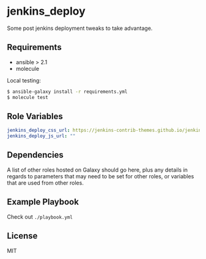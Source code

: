jenkins_deploy
=========

Some post jenkins deployment tweaks to take advantage.

Requirements
------------

* ansible > 2.1
* molecule


Local testing:
```bash
$ ansible-galaxy install -r requirements.yml
$ molecule test
```

Role Variables
--------------

```yaml
jenkins_deploy_css_url: https://jenkins-contrib-themes.github.io/jenkins-material-theme/dist/material-blue.css
jenkins_deploy_js_url: ""
```

Dependencies
------------

A list of other roles hosted on Galaxy should go here, plus any details in regards to parameters that may need to be set for other roles, or variables that are used from other roles.

Example Playbook
----------------

Check out `./playbook.yml`

License
-------

MIT
